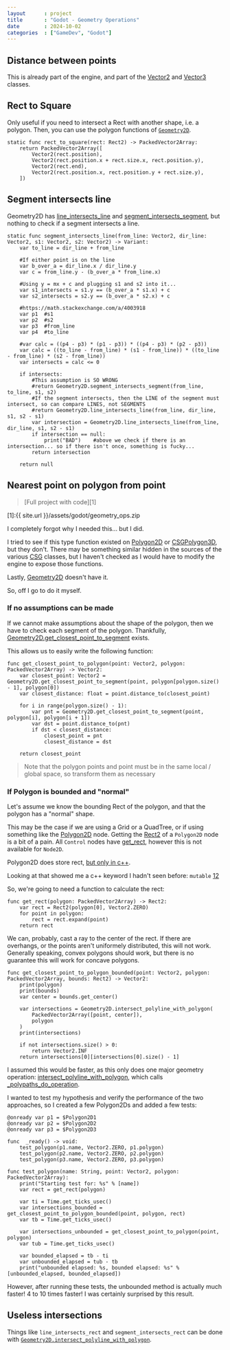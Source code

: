 ```yaml
---
layout      : project
title       : "Godot - Geometry Operations"
date        : 2024-10-02
categories  : ["GameDev", "Godot"]
---
```



## Distance between points
This is already part of the engine, and part of the [Vector2](https://docs.godotengine.org/en/stable/classes/class_vector2.html#class-vector2-method-distance-to) and [Vector3](https://docs.godotengine.org/en/stable/classes/class_vector3.html#class-vector3-method-distance-to) classes.



## Rect to Square
Only useful if you need to intersect a Rect with another shape, i.e. a polygon.
Then, you can use the polygon functions of [`Geometry2D`](https://docs.godotengine.org/en/stable/classes/class_geometry2d.html).

```
static func rect_to_square(rect: Rect2) -> PackedVector2Array:
	return PackedVector2Array([
		Vector2(rect.position),
		Vector2(rect.position.x + rect.size.x, rect.position.y),
		Vector2(rect.end),
		Vector2(rect.position.x, rect.position.y + rect.size.y),
	])
```

## Segment intersects line
Geometry2D has [line_intersects_line](https://docs.godotengine.org/en/stable/classes/class_geometry2d.html#class-geometry2d-method-line-intersects-line) and [segment_intersects_segment](https://docs.godotengine.org/en/stable/classes/class_geometry2d.html#class-geometry2d-method-segment-intersects-segment), but nothing to check if a segment intersects a line.

```
static func segment_intersects_line(from_line: Vector2, dir_line: Vector2, s1: Vector2, s2: Vector2) -> Variant:
	var to_line = dir_line + from_line
	
	#If either point is on the line
	var b_over_a = dir_line.x / dir_line.y
	var c = from_line.y - (b_over_a * from_line.x)
	
	#Using y = mx + c and plugging s1 and s2 into it...
	var s1_intersects = s1.y == (b_over_a * s1.x) + c
	var s2_intersects = s2.y == (b_over_a * s2.x) + c
	
	#https://math.stackexchange.com/a/4003918
	var p1	#s1
	var p2	#s2
	var p3	#from_line
	var p4	#to_line
	
	#var calc = ((p4 - p3) * (p1 - p3)) * ((p4 - p3) * (p2 - p3))
	var calc = ((to_line - from_line) * (s1 - from_line)) * ((to_line - from_line) * (s2 - from_line))
	var intersects = calc <= 0
	
	if intersects:
		#This assumption is SO WRONG
		#return Geometry2D.segment_intersects_segment(from_line, to_line, s1, s2)
		#If the segment intersects, then the LINE of the segment must intersect, so can compare LINES, not SEGMENTS
		#return Geometry2D.line_intersects_line(from_line, dir_line, s1, s2 - s1)
		var intersection = Geometry2D.line_intersects_line(from_line, dir_line, s1, s2 - s1)
		if intersection == null:
			print("BAD")	#above we check if there is an intersection... so if there isn't once, something is fucky...
		return intersection
	
	return null
```

## Nearest point on polygon from point
> [Full project with code][1]

[1]:{{ site.url }}/assets/godot/geometry_ops.zip


I completely forgot why I needed this... but I did.

I tried to see if this type function existed on [Polygon2D](https://docs.godotengine.org/en/stable/classes/class_polygon2d.html) or [CSGPolygon3D](https://docs.godotengine.org/en/stable/classes/class_csgpolygon3d.html#csgpolygon3d), but they don't.
There may be something similar hidden in the sources of the various [CSG](https://docs.godotengine.org/en/stable/tutorials/3d/csg_tools.html) classes,
but I haven't checked as I would have to modify the engine to expose those functions.

Lastly, [Geometry2D](https://docs.godotengine.org/en/stable/classes/class_geometry2d.html) doesn't have it.

So, off I go to do it myself.

### If no assumptions can be made
If we cannot make assumptions about the shape of the polygon, then we have to check each segment of the polygon.
Thankfully, [Geometry2D.get_closest_point_to_segment](https://docs.godotengine.org/en/stable/classes/class_geometry2d.html#class-geometry2d-method-get-closest-point-to-segment) exists.

This allows us to easily write the following function:

```
func get_closest_point_to_polygon(point: Vector2, polygon: PackedVector2Array) -> Vector2:
	var closest_point: Vector2 = Geometry2D.get_closest_point_to_segment(point, polygon[polygon.size() - 1], polygon[0])
	var closest_distance: float = point.distance_to(closest_point)
	
	for i in range(polygon.size() - 1):
		var pnt = Geometry2D.get_closest_point_to_segment(point, polygon[i], polygon[i + 1])
		var dst = point.distance_to(pnt)
		if dst < closest_distance:
			closest_point = pnt
			closest_distance = dst
	
	return closest_point
```

> Note that the polygon points and point must be in the same local / global space, so transform them as necessary


### If Polygon is bounded and "normal"
Let's assume we know the bounding Rect of the polygon, and that the polygon has a "normal" shape.

This may be the case if we are using a Grid or a QuadTree, or if using something like the [Polygon2D](https://docs.godotengine.org/en/stable/classes/class_polygon2d.html) node.
Getting the [Rect2](https://docs.godotengine.org/en/stable/classes/class_rect2.html) of a `Polygon2D` node is a bit of a pain.
All `Control` nodes have [get_rect](https://docs.godotengine.org/en/stable/classes/class_control.html#class-control-method-get-rect), however this is not available for `Node2D`.

Polygon2D does store rect, [but only in c++](https://github.com/godotengine/godot/blob/master/scene/2d/polygon_2d.h#L65).

Looking at that showed me a c++ keyword I hadn't seen before: `mutable` [1](https://en.cppreference.com/w/cpp/language/cv)[2](https://www.geeksforgeeks.org/c-mutable-keyword/)

So, we're going to need a function to calculate the rect:
```
func get_rect(polygon: PackedVector2Array) -> Rect2:
	var rect = Rect2(polygon[0], Vector2.ZERO)
	for point in polygon:
		rect = rect.expand(point)
	return rect
```

We can, probably, cast a ray to the center of the rect.
If there are overhangs, or the points aren't uniformely distributed, this will not work.
Generally speaking, convex polygons should work, but there is no guarantee this will work for concave polygons.

```
func get_closest_point_to_polygon_bounded(point: Vector2, polygon: PackedVector2Array, bounds: Rect2) -> Vector2:
	print(polygon)
	print(bounds)
	var center = bounds.get_center()
	
	var intersections = Geometry2D.intersect_polyline_with_polygon(
		PackedVector2Array([point, center]),
		polygon
	)
	print(intersections)
	
	if not intersections.size() > 0:
		return Vector2.INF
	return intersections[0][intersections[0].size() - 1]

```

I assumed this would be faster, as this only does one major geometry operation:
[intersect_polyline_with_polygon](https://github.com/godotengine/godot/blob/master/core/math/geometry_2d.h#L317), which calls [_polypaths_do_operation](https://github.com/godotengine/godot/blob/master/core/math/geometry_2d.cpp#L198).

I wanted to test my hypothesis and verify the performance of the two approaches, so I created a few Polygon2Ds and added a few tests:
```
@onready var p1 = $Polygon2D1
@onready var p2 = $Polygon2D2
@onready var p3 = $Polygon2D3

func  _ready() -> void:
	test_polygon(p1.name, Vector2.ZERO, p1.polygon)
	test_polygon(p2.name, Vector2.ZERO, p2.polygon)
	test_polygon(p3.name, Vector2.ZERO, p3.polygon)

func test_polygon(name: String, point: Vector2, polygon: PackedVector2Array):
	print("Starting test for: %s" % [name])
	var rect = get_rect(polygon)
	
	var ti = Time.get_ticks_usec()
	var intersections_bounded = get_closest_point_to_polygon_bounded(point, polygon, rect)
	var tb = Time.get_ticks_usec()
	
	var intersections_unbounded = get_closest_point_to_polygon(point, polygon)
	var tub = Time.get_ticks_usec()
	
	var bounded_elapsed = tb - ti
	var unbounded_elapsed = tub - tb
	print("unbounded elapsed: %s, bounded elapsed: %s" % [unbounded_elapsed, bounded_elapsed])
```

However, after running these tests, the unbounded method is actually much faster!
4 to 10 times faster!
I was certainly surprised by this result.


## Useless intersections

Things like `line_intersects_rect` and `segment_intersects_rect` can be done with [`Geometry2D.intersect_polyline_with_polygon`](https://docs.godotengine.org/en/stable/classes/class_geometry2d.html#class-geometry2d-method-intersect-polyline-with-polygon).
